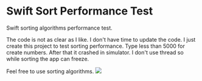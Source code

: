 # Swift Sort Performance Test
Swift sorting algorithms performance test.

The code is not as clear as I like.
I don't have time to update the code.
I just create this project to test sorting performance. 
Type less than 5000 for create numbers.
After that it crashed in simulator.
I don't use thread so while sorting the app can freeze.

Feel free to use sorting algorithms.
<img src="https://goo.gl/photos/MdpVkpwEXtx7fcPp7"/>
